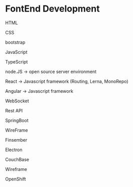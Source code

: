 # FontEnd Development

HTML 

CSS

bootstrap

JavaScript

TypeScript

node.JS -&gt; open source server environment 

React -&gt; Javascript framework \(Routing, Lerna, MonoRepo\)

Angular -&gt; Javascript framework

WebSocket 

Rest API

SpringBoot

WireFrame

Finsember

Electron

CouchBase

Wireframe

OpenShift

